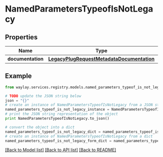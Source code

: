 # NamedParametersTypeofIsNotLegacy


## Properties

Name | Type | Description | Notes
------------ | ------------- | ------------- | -------------
**documentation** | [**LegacyPlugRequestMetadataDocumentation**](LegacyPlugRequestMetadataDocumentation.md) |  | [optional] 

## Example

```python
from waylay.services.registry.models.named_parameters_typeof_is_not_legacy import NamedParametersTypeofIsNotLegacy

# TODO update the JSON string below
json = "{}"
# create an instance of NamedParametersTypeofIsNotLegacy from a JSON string
named_parameters_typeof_is_not_legacy_instance = NamedParametersTypeofIsNotLegacy.from_json(json)
# print the JSON string representation of the object
print NamedParametersTypeofIsNotLegacy.to_json()

# convert the object into a dict
named_parameters_typeof_is_not_legacy_dict = named_parameters_typeof_is_not_legacy_instance.to_dict()
# create an instance of NamedParametersTypeofIsNotLegacy from a dict
named_parameters_typeof_is_not_legacy_form_dict = named_parameters_typeof_is_not_legacy.from_dict(named_parameters_typeof_is_not_legacy_dict)
```
[[Back to Model list]](../README.md#documentation-for-models) [[Back to API list]](../README.md#documentation-for-api-endpoints) [[Back to README]](../README.md)


